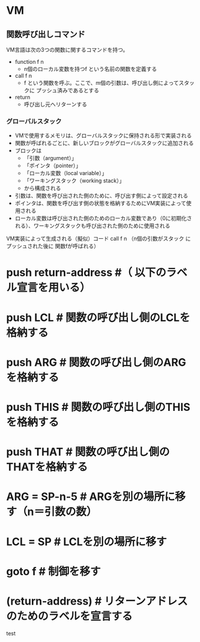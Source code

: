 # VM

## 関数呼び出しコマンド

VM言語は次の3つの関数に関するコマンドを持つ。

- function f n
  - n個のローカル変数を持つf という名前の関数を定義する
- call f n
  - f という関数を呼ぶ。ここで、m個の引数は、呼び出し側によってスタックに プッシュ済みであるとする
- return
  - 呼び出し元へリターンする

### グローバルスタック

- VMで使用するメモリは、グローバルスタックに保持される形で実装される
- 関数が呼ばれるごとに、新しいブロックがグローバルスタックに追加される
- ブロックは
  - 「引数（argument）」
  - 「ポインタ（pointer）」
  - 「ローカル変数（local variable）」
  - 「ワーキングスタック（working stack）」
  - から構成される
- 引数は、関数を呼び出された側のために、呼び出す側によって設定される
- ポインタは、関数を呼び出す側の状態を格納するためにVM実装によって使用される
- ローカル変数は呼び出された側のためのローカル変数であり（0に初期化される）、ワーキングスタックも呼び出された側のために使用される

VM実装によって生成される（擬似）コード call f n （n個の引数がスタック にプッシュされた後に 関数fが呼ばれる） 

# push return-address #（ 以下のラベル宣言を用いる）
# push LCL # 関数の呼び出し側のLCLを格納する
# push ARG # 関数の呼び出し側のARGを格納する
# push THIS # 関数の呼び出し側のTHISを格納する
# push THAT # 関数の呼び出し側のTHATを格納する
# ARG = SP-n-5 # ARGを別の場所に移す（n＝引数の数）
# LCL = SP # LCLを別の場所に移す
# goto f # 制御を移す
# (return-address)  # リターンアドレスのためのラベルを宣言する

<a>test</a>
